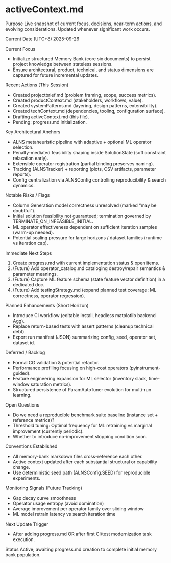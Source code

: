 # activeContext.md

Purpose
Live snapshot of current focus, decisions, near-term actions, and evolving considerations. Updated whenever significant work occurs.

Current Date (UTC+8)
2025-09-26

Current Focus
- Initialize structured Memory Bank (core six documents) to persist project knowledge between stateless sessions.
- Ensure architectural, product, technical, and status dimensions are captured for future incremental updates.

Recent Actions (This Session)
- Created projectbrief.md (problem framing, scope, success metrics).
- Created productContext.md (stakeholders, workflows, value).
- Created systemPatterns.md (layering, design patterns, extensibility).
- Created techContext.md (dependencies, tooling, configuration surface).
- Drafting activeContext.md (this file).
- Pending: progress.md initialization.

Key Architectural Anchors
- ALNS metaheuristic pipeline with adaptive + optional ML operator selection.
- Penalty-mediated feasibility shaping inside SolutionState (soft constraint relaxation early).
- Extensible operator registration (partial binding preserves naming).
- Tracking (ALNSTracker) + reporting (plots, CSV artifacts, parameter reports).
- Config centralization via ALNSConfig controlling reproducibility & search dynamics.

Notable Risks / Flags
- Column Generation model correctness unresolved (marked “may be doubtful”).
- Initial solution feasibility not guaranteed; termination governed by TERMINATE_ON_INFEASIBLE_INITIAL.
- ML operator effectiveness dependent on sufficient iteration samples (warm-up needed).
- Potential scaling pressure for large horizons / dataset families (runtime vs iteration cap).

Immediate Next Steps
1. Create progress.md with current implementation status & open items.
2. (Future) Add operator_catalog.md cataloging destroy/repair semantics & parameter meanings.
3. (Future) Capture ML feature schema (state feature vector definition) in a dedicated doc.
4. (Future) Add testingStrategy.md (expand planned test coverage: ML correctness, operator regression).

Planned Enhancements (Short Horizon)
- Introduce CI workflow (editable install, headless matplotlib backend Agg).
- Replace return-based tests with assert patterns (cleanup technical debt).
- Export run manifest (JSON) summarizing config, seed, operator set, dataset id.

Deferred / Backlog
- Formal CG validation & potential refactor.
- Performance profiling focusing on high-cost operators (pyinstrument-guided).
- Feature engineering expansion for ML selector (inventory slack, time-window saturation metrics).
- Structured persistence of ParamAutoTuner evolution for multi-run learning.

Open Questions
- Do we need a reproducible benchmark suite baseline (instance set + reference metrics)?
- Threshold tuning: Optimal frequency for ML retraining vs marginal improvement (currently periodic).
- Whether to introduce no-improvement stopping condition soon.

Conventions Established
- All memory-bank markdown files cross-reference each other.
- Active context updated after each substantial structural or capability change.
- Use deterministic seed path (ALNSConfig.SEED) for reproducible experiments.

Monitoring Signals (Future Tracking)
- Gap decay curve smoothness
- Operator usage entropy (avoid domination)
- Average improvement per operator family over sliding window
- ML model retrain latency vs search iteration time

Next Update Trigger
- After adding progress.md OR after first CI/test modernization task execution.

Status
Active; awaiting progress.md creation to complete initial memory bank population.
